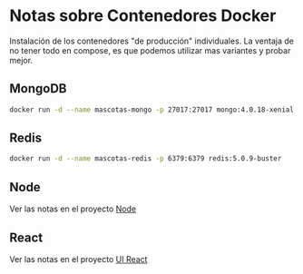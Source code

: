 # Notas sobre Contenedores Docker

Instalación de los contenedores "de producción" individuales.
La ventaja de no tener todo en compose, es que podemos utilizar mas variantes y probar mejor.

## MongoDB

```bash
docker run -d --name mascotas-mongo -p 27017:27017 mongo:4.0.18-xenial
```

## Redis

```bash
docker run -d --name mascotas-redis -p 6379:6379 redis:5.0.9-buster
```

## Node

Ver las notas en el proyecto [Node](https://github.com/nmarsollier/mascotas_node)

## React

Ver las notas en el proyecto [UI React](https://github.com/nmarsollier/mascotas_node)
